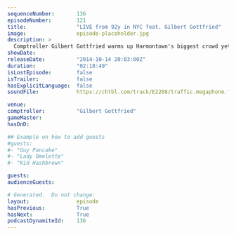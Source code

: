 ```yaml
---
sequenceNumber:       136
episodeNumber:        121
title:                "LIVE from 92y in NYC feat. Gilbert Gottfried"
image:                episode-placeholder.jpg
description: >
  Comptroller Gilbert Gottfried warms up Harmontown's biggest crowd yet at New York City's 92y!
showDate:             
releaseDate:          "2014-10-14 20:03:00Z"
duration:             "02:18:49"
isLostEpisode:        false
isTrailer:            false
hasExplicitLanguage:  false
soundFile:            https://chtbl.com/track/E2288/traffic.megaphone.fm/STA5041770987.mp3?updated=1561581685

venue:                
comptroller:          "Gilbert Gottfried"
gameMaster:           
hasDnD:               

## Example on how to add guests
#guests:
#- "Guy Pancake"
#- "Lady Omelette"
#- "Kid Hashbrown"

guests:
audienceGuests:

# Generated.  Do not change:
layout:               episode
hasPrevious:          True
hasNext:              True
podcastDynamiteId:    136
---
```

